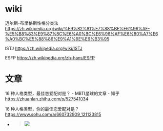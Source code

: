
# wiki

迈尔斯-布里格斯性格分类法 https://zh.wikipedia.org/wiki/%E9%82%81%E7%88%BE%E6%96%AF-%E5%B8%83%E9%87%8C%E6%A0%BC%E6%96%AF%E6%80%A7%E6%A0%BC%E5%88%86%E9%A1%9E%E6%B3%95

ISTJ https://zh.wikipedia.org/wiki/ISTJ

ESFP https://zh.wikipedia.org/zh-hans/ESFP

# 文章

16 种人格类型，最佳恋爱配对是？ - MBTI星球的文章 - 知乎 https://zhuanlan.zhihu.com/p/527541034

16 种人格类型，你的最佳恋爱配对是？  https://www.sohu.com/a/660732909_121123815
- > ![](https://p1.itc.cn/q_70/images03/20230329/400a67cac06349dea2921a768894250b.png)
